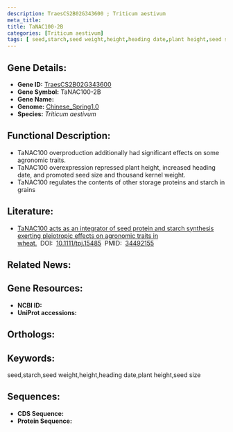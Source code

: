 ```yaml
---
description: TraesCS2B02G343600 ; Triticum aestivum
meta_title:
title: TaNAC100-2B
categories: [Triticum aestivum]
tags: [ seed,starch,seed weight,height,heading date,plant height,seed size ]
---
```


## Gene Details:
- **Gene ID:**	[TraesCS2B02G343600]()
- **Gene Symbol:** TaNAC100-2B
- **Gene Name:** 
- **Genome:** [Chinese_Spring1.0]()
- **Species:** *Triticum aestivum*

## Functional Description:
   - TaNAC100 overproduction additionally had significant effects on some agronomic traits.
   - TaNAC100 overexpression repressed plant height, increased heading date, and promoted seed size and thousand kernel weight. 
   - TaNAC100 regulates the contents of other storage proteins and starch in grains

## Literature:
   - [TaNAC100 acts as an integrator of seed protein and starch synthesis exerting pleiotropic effects on agronomic traits in wheat.]( https://onlinelibrary.wiley.com/doi/10.1111/tpj.15485)&nbsp;&nbsp;DOI:&nbsp;&nbsp;[10.1111/tpj.15485](https://onlinelibrary.wiley.com/doi/10.1111/tpj.15485)&nbsp;&nbsp;PMID:&nbsp;&nbsp;[34492155](https://pubmed.ncbi.nlm.nih.gov/34492155/)

## Related News:

## Gene Resources:
- **NCBI ID:** [](https://www.ncbi.nlm.nih.gov/gene/?term=)
- **UniProt accessions:** [](https://www.uniprot.org/uniprotkb//entry)

## Orthologs:

## Keywords:
seed,starch,seed weight,height,heading date,plant height,seed size

## Sequences:
- **CDS Sequence:**
- **Protein Sequence:**
